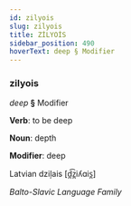```yaml
---
id: zilyois
slug: zilyois
title: ZİLYOİS
sidebar_position: 490
hoverText: deep § Modifier
---
```


### zilyois

*deep* **§** Modifier

**Verb**: to be deep

**Noun**: depth

**Modifier**: deep

Latvian dziļais [d̪͡z̪iʎɑis̪]

*Balto-Slavic Language Family*